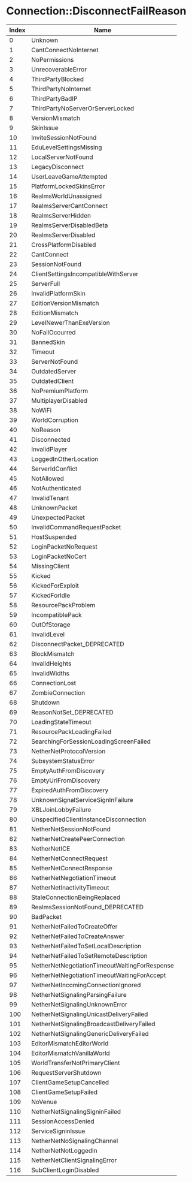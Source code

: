 # Connection::DisconnectFailReason

Index | Name
--- | ---
0 | Unknown
1 | CantConnectNoInternet
2 | NoPermissions
3 | UnrecoverableError
4 | ThirdPartyBlocked
5 | ThirdPartyNoInternet
6 | ThirdPartyBadIP
7 | ThirdPartyNoServerOrServerLocked
8 | VersionMismatch
9 | SkinIssue
10 | InviteSessionNotFound
11 | EduLevelSettingsMissing
12 | LocalServerNotFound
13 | LegacyDisconnect
14 | UserLeaveGameAttempted
15 | PlatformLockedSkinsError
16 | RealmsWorldUnassigned
17 | RealmsServerCantConnect
18 | RealmsServerHidden
19 | RealmsServerDisabledBeta
20 | RealmsServerDisabled
21 | CrossPlatformDisabled
22 | CantConnect
23 | SessionNotFound
24 | ClientSettingsIncompatibleWithServer
25 | ServerFull
26 | InvalidPlatformSkin
27 | EditionVersionMismatch
28 | EditionMismatch
29 | LevelNewerThanExeVersion
30 | NoFailOccurred
31 | BannedSkin
32 | Timeout
33 | ServerNotFound
34 | OutdatedServer
35 | OutdatedClient
36 | NoPremiumPlatform
37 | MultiplayerDisabled
38 | NoWiFi
39 | WorldCorruption
40 | NoReason
41 | Disconnected
42 | InvalidPlayer
43 | LoggedInOtherLocation
44 | ServerIdConflict
45 | NotAllowed
46 | NotAuthenticated
47 | InvalidTenant
48 | UnknownPacket
49 | UnexpectedPacket
50 | InvalidCommandRequestPacket
51 | HostSuspended
52 | LoginPacketNoRequest
53 | LoginPacketNoCert
54 | MissingClient
55 | Kicked
56 | KickedForExploit
57 | KickedForIdle
58 | ResourcePackProblem
59 | IncompatiblePack
60 | OutOfStorage
61 | InvalidLevel
62 | DisconnectPacket_DEPRECATED
63 | BlockMismatch
64 | InvalidHeights
65 | InvalidWidths
66 | ConnectionLost
67 | ZombieConnection
68 | Shutdown
69 | ReasonNotSet_DEPRECATED
70 | LoadingStateTimeout
71 | ResourcePackLoadingFailed
72 | SearchingForSessionLoadingScreenFailed
73 | NetherNetProtocolVersion
74 | SubsystemStatusError
75 | EmptyAuthFromDiscovery
76 | EmptyUrlFromDiscovery
77 | ExpiredAuthFromDiscovery
78 | UnknownSignalServiceSignInFailure
79 | XBLJoinLobbyFailure
80 | UnspecifiedClientInstanceDisconnection
81 | NetherNetSessionNotFound
82 | NetherNetCreatePeerConnection
83 | NetherNetICE
84 | NetherNetConnectRequest
85 | NetherNetConnectResponse
86 | NetherNetNegotiationTimeout
87 | NetherNetInactivityTimeout
88 | StaleConnectionBeingReplaced
89 | RealmsSessionNotFound_DEPRECATED
90 | BadPacket
91 | NetherNetFailedToCreateOffer
92 | NetherNetFailedToCreateAnswer
93 | NetherNetFailedToSetLocalDescription
94 | NetherNetFailedToSetRemoteDescription
95 | NetherNetNegotiationTimeoutWaitingForResponse
96 | NetherNetNegotiationTimeoutWaitingForAccept
97 | NetherNetIncomingConnectionIgnored
98 | NetherNetSignalingParsingFailure
99 | NetherNetSignalingUnknownError
100 | NetherNetSignalingUnicastDeliveryFailed
101 | NetherNetSignalingBroadcastDeliveryFailed
102 | NetherNetSignalingGenericDeliveryFailed
103 | EditorMismatchEditorWorld
104 | EditorMismatchVanillaWorld
105 | WorldTransferNotPrimaryClient
106 | RequestServerShutdown
107 | ClientGameSetupCancelled
108 | ClientGameSetupFailed
109 | NoVenue
110 | NetherNetSignalingSigninFailed
111 | SessionAccessDenied
112 | ServiceSigninIssue
113 | NetherNetNoSignalingChannel
114 | NetherNetNotLoggedIn
115 | NetherNetClientSignalingError
116 | SubClientLoginDisabled